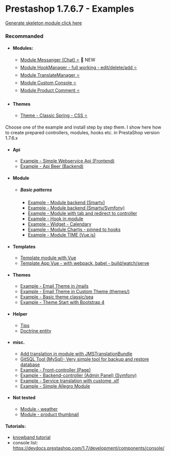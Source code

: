 # Prestashop 1.7.6.7 - Examples

[Generate skeleton module click here](https://validator.prestashop.com/generator)

### Recommanded
* #### Modules:
     * [Module Messanger (Chat) :star:](https://github.com/damian-pm/prestashop_examples/tree/master/examples/ModuleChat) :pushpin: NEW
     * [Module HookManager - full working - edit/delete/add :star:](https://github.com/damian-pm/prestashop_examples/tree/master/examples/ModuleHookManager)
     * [Module TranslateManager :star:](https://github.com/damian-pm/prestashop_examples/tree/master/examples/ModuleTextTranslate)
     * [Module Custom Console :star:](https://github.com/damian-pm/prestashop_examples/tree/master/examples/ModuleConsole)
     * [Module Product Comment :star:](https://github.com/damian-pm/prestashop_examples/tree/master/examples/ModuleComment)
* #### Themes
     * [Theme - Classic Spring - CSS :star:](https://github.com/damian-pm/prestashop_examples/tree/master/examples/ThemeClassicSpring)

Choose one of the example and install step by step them. I show here how to create prepared controllers, modules, hooks etc. in PrestaShop version 1.7.6.x
* #### Api
    * [Example - Simple Webservice Api (Frontend) ](https://github.com/damian-pm/prestashop_examples/tree/master/examples/ExampleWebserviceApi)
    * [Example - Api Beer (Backend) ](https://github.com/damian-pm/prestashop_examples/tree/master/examples/ExampleApiAdmin)
* #### Module
   * ##### Basic patterns
       * [Example - Module backend (Smarty)](https://github.com/damian-pm/prestashop_examples/tree/master/examples/ExampleModule)
       * [Example - Module backend (Smarty/Symfony)](https://github.com/damian-pm/prestashop_examples/tree/master/examples/ExampleModuleBackEndSymfony)
       * [Example - Module with tab and redirect to controller](https://github.com/damian-pm/prestashop_examples/tree/master/examples/ExampleModuleTabRedirect)
       * [Example - Hook in module](https://github.com/damian-pm/prestashop_examples/tree/master/examples/ExampleHookModule)
       * [Example - Widget - Calendary](https://github.com/damian-pm/prestashop_examples/tree/master/examples/ExampleWidget)
       * [Example - Module Chartjs - pinned to hooks](https://github.com/damian-pm/prestashop_examples/tree/master/examples/ExampleModuleChart)
       * [Example - Module TIME (Vue.js)](https://github.com/damian-pm/prestashop_examples/tree/master/examples/ModuleWidgetTime)
* #### Templates
    * [Template module with Vue](https://github.com/damian-pm/prestashop-module-template)
    * [Template App Vue - with webpack, babel - build/watch/serve](https://github.com/damian-pm/vue-app-template)
* #### Themes
    * [Example - Email Theme in /mails](https://github.com/damian-pm/prestashop_examples/tree/master/examples/ExampleEmailTheme)
    * [Example - Email Theme in Custom Theme (themes/)](https://github.com/damian-pm/prestashop_examples/tree/master/examples/ExampleCustomEmailTheme)
    * [Example - Basic theme classic/sea](https://github.com/damian-pm/prestashop_examples/tree/master/examples/ExampleThemeSea)
    * [Example - Theme Start with Bootstrap 4](https://github.com/damian-pm/prestashop_examples/tree/master/examples/ExampleThemeStartBootstrap)
* #### Helper
    * [Tips](https://github.com/damian-pm/prestashop_examples/tree/master/examples/Helpers)
    * [Doctrine entity](https://github.com/damian-pm/prestashop_examples/tree/master/examples/Helpers/DoctrineHelper.md)
* #### misc.
    * [Add translation in module with JMSTranslationBundle](https://github.com/damian-pm/prestashop_examples/tree/master/examples/DocTranslation/)
    * [GitSQL Tool (MySql)- Very simple tool for backup and restore database](https://github.com/damian-pm/gitsql-tool/blob/main/README.md)
    * [Example - Front-controller (Page)](https://github.com/damian-pm/prestashop_examples/tree/master/examples/ExampleFrontController)
    * [Example - Backend-controller (Admin Panel) (Symfony)](https://github.com/damian-pm/prestashop_examples/tree/master/examples/ExampleBackEndController)
    * [Example - Service translation with custome .xlf](https://github.com/damian-pm/prestashop_examples/tree/master/examples/ExampleTranslationService)
    * [Example - Simple Allegro Module ](https://github.com/damian-pm/prestashop_examples/tree/master/examples/ExampleModuleAllegro)
* #### Not tested
    * [Module - weather](https://github.com/damian-pm/prestashop_examples/tree/master/examples/ModuleWeather)
    * [Module - product thumbnail](https://github.com/damian-pm/prestashop_examples/tree/master/examples/ModuleProductThumbnail)

#### Tutorials:
* [knowband tutorial](https://www.knowband.com/blog/pl/prestashop-poradniki/)
* console list: https://devdocs.prestashop.com/1.7/development/components/console/
